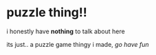 # puzzle thing!!
i honestly have **nothing** to talk about here

its just.. a puzzle game thingy i made, _go have fun_
